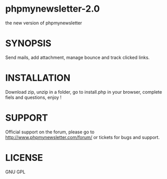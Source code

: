phpmynewsletter-2.0
===================

the new version of phpmynewsletter

# SYNOPSIS
Send mails, add attachment, manage bounce and track clicked links.

# INSTALLATION
Download zip, unzip in a folder, go to install.php in your browser, complete fiels and questions, enjoy !

# SUPPORT
Official support on the forum, please go to http://www.phpmynewsletter.com/forum/ or tickets for bugs and support.

# LICENSE
GNU GPL
